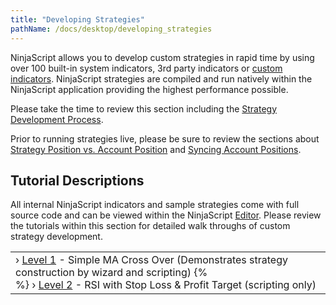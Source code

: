 ```yaml
---
title: "Developing Strategies"
pathName: /docs/desktop/developing_strategies
---
```


NinjaScript allows you to develop custom strategies in rapid time by using over 100 built-in system indicators, 3rd party indicators or [custom indicators](/docs/desktop/developing_indicators). NinjaScript strategies are compiled and run natively within the NinjaScript application providing the highest performance possible.

Please take the time to review this section including the [Strategy Development Process](/docs/desktop/the_strategy_development_process).

Prior to running strategies live, please be sure to review the sections about [Strategy Position vs. Account Position](/docs/desktop/strategy_position_vs_account_p) and [Syncing Account Positions](/docs/desktop/syncing_account_positions).

## Tutorial Descriptions

All internal NinjaScript indicators and sample strategies come with full source code and can be viewed within the NinjaScript [Editor](/docs/desktop/editor). Please review the tutorials within this section for detailed walk throughs of custom strategy development.

|  |
| --- |
| › [Level 1](/docs/desktop/beginner_-_simple_ma_cross_ove) - Simple MA Cross Over (Demonstrates strategy construction by wizard and scripting) {% <br> %} › [Level 2](/docs/desktop/intermediate_-_rsi_with_stop_l) - RSI with Stop Loss & Profit Target (scripting only) |

